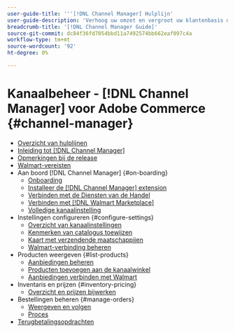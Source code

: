 ```yaml
---
user-guide-title: '''[!DNL Channel Manager] Hulplijn'
user-guide-description: 'Verhoog uw omzet en vergroot uw klantenbasis door Adobe Commerce of Magento Open Source te integreren met uw [!DNL Walmart Marketplace] Verkoper Central]-account.'
breadcrumb-title: '[!DNL Channel Manager Guide]'
source-git-commit: dc84f36fd7054bbd11a7492574bb662eaf097c4a
workflow-type: tm+mt
source-wordcount: '92'
ht-degree: 0%

---
```



# Kanaalbeheer - [!DNL Channel Manager] voor Adobe Commerce {#channel-manager}

- [Overzicht van hulplijnen](guide-overview.md)
- [Inleiding tot [!DNL Channel Manager]](overview.md)
- [Opmerkingen bij de release](release-notes.md)
- [Walmart-vereisten](walmart-requirements.md)
- Aan boord [!DNL Channel Manager] {#on-boarding}
   - [Onboarding](onboard.md)
   - [Installeer de [!DNL Channel Manager] extension](install.md)
   - [Verbinden met de Diensten van de Handel](connect.md)
   - [Verbinden met [!DNL Walmart Marketplace]](connect-marketplace.md)
   - [Volledige kanaalinstelling](complete-sales-channel-store-setup.md)
- Instellingen configureren {#configure-settings}
   - [Overzicht van kanaalinstellingen](settings-overview.md)
   - [Kenmerken van catalogus toewijzen](map-catalog-attributes.md)
   - [Kaart met verzendende maatschappijen](map-shipping-carriers.md)
   - [Walmart-verbinding beheren](manage-wmt-connection.md)
- Producten weergeven {#list-products}
   - [Aanbiedingen beheren](manage-listings.md)
   - [Producten toevoegen aan de kanaalwinkel](add-products-to-channel-store.md)
   - [Aanbiedingen verbinden met Walmart](connect-listings-to-marketplace.md)
- Inventaris en prijzen {#inventory-pricing}
   - [Overzicht en prijzen bijwerken](inventory-and-price-updates.md)
- Bestellingen beheren {#manage-orders}
   - [Weergeven en volgen](manage-orders.md)
   - [Proces](process-orders.md)
- [Terugbetalingsopdrachten](return-refund-orders.md)


